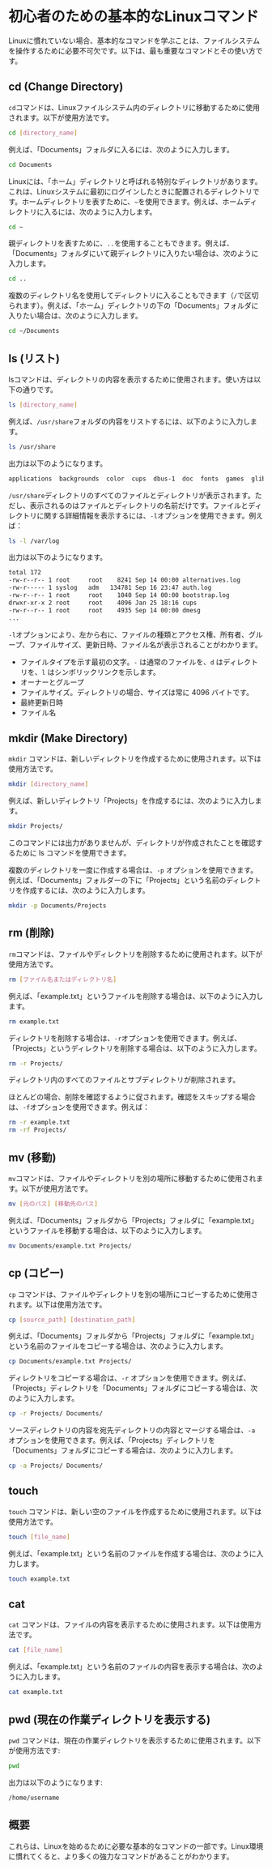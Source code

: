 # 初心者のための基本的なLinuxコマンド

<Validator lang="ja" :platform-list="['Ubuntu 22.04','Debian 11.6','CentOS 7.9','MacOS 13.2']" date="2023-04-27" />

Linuxに慣れていない場合、基本的なコマンドを学ぶことは、ファイルシステムを操作するために必要不可欠です。以下は、最も重要なコマンドとその使い方です。

## cd (Change Directory)

`cd`コマンドは、Linuxファイルシステム内のディレクトリに移動するために使用されます。以下が使用方法です。

```sh
cd [directory_name]
```

例えば、「Documents」フォルダに入るには、次のように入力します。

```sh
cd Documents
```

Linuxには、「ホーム」ディレクトリと呼ばれる特別なディレクトリがあります。これは、Linuxシステムに最初にログインしたときに配置されるディレクトリです。ホームディレクトリを表すために、`~`を使用できます。例えば、ホームディレクトリに入るには、次のように入力します。

```sh
cd ~
```

親ディレクトリを表すために、`..`を使用することもできます。例えば、「Documents」フォルダにいて親ディレクトリに入りたい場合は、次のように入力します。

```sh
cd ..
```

複数のディレクトリ名を使用してディレクトリに入ることもできます（`/`で区切られます）。例えば、「ホーム」ディレクトリの下の「Documents」フォルダに入りたい場合は、次のように入力します。

```sh
cd ~/Documents
```

## ls (リスト)

lsコマンドは、ディレクトリの内容を表示するために使用されます。使い方は以下の通りです。

```sh
ls [directory_name]
```

例えば、`/usr/share`フォルダの内容をリストするには、以下のように入力します。

```sh
ls /usr/share
```

出力は以下のようになります。

```sh
applications  backgrounds  color  cups  dbus-1  doc  fonts  games  glib-2.0  gnome-shell  icons  i18n  locale  man  metainfo  mime  perl  pixmaps  polkit-1  systemd  themes  xml
```

`/usr/share`ディレクトリのすべてのファイルとディレクトリが表示されます。ただし、表示されるのはファイルとディレクトリの名前だけです。ファイルとディレクトリに関する詳細情報を表示するには、`-l`オプションを使用できます。例えば：

```sh
ls -l /var/log
```

出力は以下のようになります。

```sh
total 172
-rw-r--r-- 1 root     root    8241 Sep 14 00:00 alternatives.log
-rw-r----- 1 syslog   adm   134781 Sep 16 23:47 auth.log
-rw-r--r-- 1 root     root    1040 Sep 14 00:00 bootstrap.log
drwxr-xr-x 2 root     root    4096 Jan 25 18:16 cups
-rw-r--r-- 1 root     root    4935 Sep 14 00:00 dmesg
...
```

`-l`オプションにより、左から右に、ファイルの種類とアクセス権、所有者、グループ、ファイルサイズ、更新日時、ファイル名が表示されることがわかります。

- ファイルタイプを示す最初の文字。`-` は通常のファイルを、`d` はディレクトリを、`l` はシンボリックリンクを示します。
- オーナーとグループ
- ファイルサイズ。ディレクトリの場合、サイズは常に 4096 バイトです。
- 最終更新日時
- ファイル名

## mkdir (Make Directory)

`mkdir` コマンドは、新しいディレクトリを作成するために使用されます。以下は使用方法です。

```sh
mkdir [directory_name]
```

例えば、新しいディレクトリ「Projects」を作成するには、次のように入力します。

```sh
mkdir Projects/
```

このコマンドには出力がありませんが、ディレクトリが作成されたことを確認するために ls コマンドを使用できます。

複数のディレクトリを一度に作成する場合は、`-p` オプションを使用できます。例えば、「Documents」フォルダーの下に「Projects」という名前のディレクトリを作成するには、次のように入力します。

```sh
mkdir -p Documents/Projects
```

## rm (削除)

`rm`コマンドは、ファイルやディレクトリを削除するために使用されます。以下が使用方法です。

```sh
rm [ファイル名またはディレクトリ名]
```

例えば、「example.txt」というファイルを削除する場合は、以下のように入力します。

```sh
rm example.txt
```

ディレクトリを削除する場合は、`-r`オプションを使用できます。例えば、「Projects」というディレクトリを削除する場合は、以下のように入力します。

```sh
rm -r Projects/
```

ディレクトリ内のすべてのファイルとサブディレクトリが削除されます。

ほとんどの場合、削除を確認するように促されます。確認をスキップする場合は、`-f`オプションを使用できます。例えば：

```sh
rm -r example.txt
rm -rf Projects/
```

## mv (移動)

`mv`コマンドは、ファイルやディレクトリを別の場所に移動するために使用されます。以下が使用方法です。

```sh
mv [元のパス] [移動先のパス]
```

例えば、「Documents」フォルダから「Projects」フォルダに「example.txt」というファイルを移動する場合は、以下のように入力します。

```sh
mv Documents/example.txt Projects/
```

## cp (コピー)

`cp` コマンドは、ファイルやディレクトリを別の場所にコピーするために使用されます。以下は使用方法です。

```sh
cp [source_path] [destination_path]
```

例えば、「Documents」フォルダから「Projects」フォルダに「example.txt」という名前のファイルをコピーする場合は、次のように入力します。

```sh
cp Documents/example.txt Projects/
```

ディレクトリをコピーする場合は、`-r` オプションを使用できます。例えば、「Projects」ディレクトリを「Documents」フォルダにコピーする場合は、次のように入力します。

```sh
cp -r Projects/ Documents/
```

ソースディレクトリの内容を宛先ディレクトリの内容とマージする場合は、`-a` オプションを使用できます。例えば、「Projects」ディレクトリを「Documents」フォルダにコピーする場合は、次のように入力します。

```sh
cp -a Projects/ Documents/
```

## touch

`touch` コマンドは、新しい空のファイルを作成するために使用されます。以下は使用方法です。

```sh
touch [file_name]
```

例えば、「example.txt」という名前のファイルを作成する場合は、次のように入力します。

```sh
touch example.txt
```

## cat

`cat` コマンドは、ファイルの内容を表示するために使用されます。以下は使用方法です。

```sh
cat [file_name]
```

例えば、「example.txt」という名前のファイルの内容を表示する場合は、次のように入力します。

```sh
cat example.txt
```

## pwd (現在の作業ディレクトリを表示する)

`pwd` コマンドは、現在の作業ディレクトリを表示するために使用されます。以下が使用方法です:

```sh
pwd
```

出力は以下のようになります:

```sh
/home/username
```

## 概要

これらは、Linuxを始めるために必要な基本的なコマンドの一部です。Linux環境に慣れてくると、より多くの強力なコマンドがあることがわかります。

